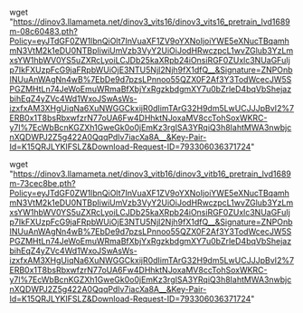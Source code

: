 wget "https://dinov3.llamameta.net/dinov3_vits16/dinov3_vits16_pretrain_lvd1689m-08c60483.pth?Policy=eyJTdGF0ZW1lbnQiOlt7InVuaXF1ZV9oYXNoIjoiYWE5eXNucTBqamhmN3VtM2k1eDU0NTBpIiwiUmVzb3VyY2UiOiJodHRwczpcL1wvZGlub3YzLmxsYW1hbWV0YS5uZXRcLyoiLCJDb25kaXRpb24iOnsiRGF0ZUxlc3NUaGFuIjp7IkFXUzpFcG9jaFRpbWUiOjE3NTU5NjI2Njh9fX1dfQ__&Signature=ZNPOnbINUuAnWAgNn4wB%7EbDe9d7pzsLPnnoo55QZX0F2Af3Y3TodWcecJW5SPGZMHtLn74JeWoEmuWRmaBfXbjYxRgzkbdgmXY7u0bZrleD4bqVbShejazbihEqZ4yZVc4Wd1WxoJSwAsWs-izxfxAM3XHgUiqNa6XuNWGGCkxijR0dIimTArG32H9dm5LwUCJJJpBvI2%7ERB0x1T8bsRbxwfzrN77oUA6Fw4DHhktNJoxaMV8ccTohSoxWKRC-y7l%7EcWbBcnKGZXh1GweGk0o0jEmKz3rgISA3YRqiQ3h8IahtMWA3nwbjcnXQDWPJ2Z5g422A0QqqPdlv7iacXa8A__&Key-Pair-Id=K15QRJLYKIFSLZ&Download-Request-ID=793306036371724"


wget "https://dinov3.llamameta.net/dinov3_vitb16/dinov3_vitb16_pretrain_lvd1689m-73cec8be.pth?Policy=eyJTdGF0ZW1lbnQiOlt7InVuaXF1ZV9oYXNoIjoiYWE5eXNucTBqamhmN3VtM2k1eDU0NTBpIiwiUmVzb3VyY2UiOiJodHRwczpcL1wvZGlub3YzLmxsYW1hbWV0YS5uZXRcLyoiLCJDb25kaXRpb24iOnsiRGF0ZUxlc3NUaGFuIjp7IkFXUzpFcG9jaFRpbWUiOjE3NTU5NjI2Njh9fX1dfQ__&Signature=ZNPOnbINUuAnWAgNn4wB%7EbDe9d7pzsLPnnoo55QZX0F2Af3Y3TodWcecJW5SPGZMHtLn74JeWoEmuWRmaBfXbjYxRgzkbdgmXY7u0bZrleD4bqVbShejazbihEqZ4yZVc4Wd1WxoJSwAsWs-izxfxAM3XHgUiqNa6XuNWGGCkxijR0dIimTArG32H9dm5LwUCJJJpBvI2%7ERB0x1T8bsRbxwfzrN77oUA6Fw4DHhktNJoxaMV8ccTohSoxWKRC-y7l%7EcWbBcnKGZXh1GweGk0o0jEmKz3rgISA3YRqiQ3h8IahtMWA3nwbjcnXQDWPJ2Z5g422A0QqqPdlv7iacXa8A__&Key-Pair-Id=K15QRJLYKIFSLZ&Download-Request-ID=793306036371724"